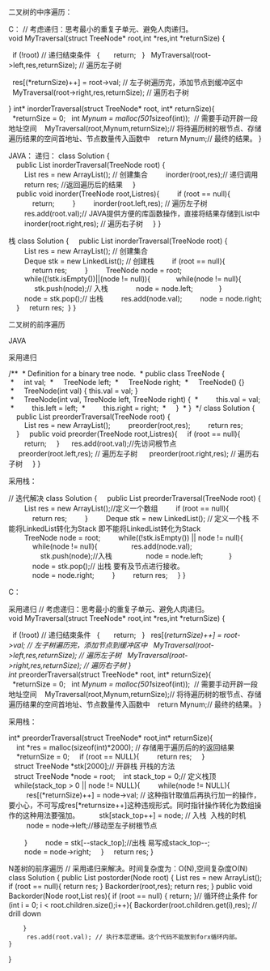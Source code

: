 二叉树的中序遍历：

C：
// 考虑递归：思考最小的重复子单元、避免人肉递归。
void MyTraversal(struct TreeNode* root,int *res,int *returnSize)
{

  if (!root) // 递归结束条件
  {
      return;
  }
  MyTraversal(root->left,res,returnSize); // 遍历左子树

  res[(*returnSize)++] = root->val; // 左子树遍历完，添加节点到缓冲区中
  MyTraversal(root->right,res,returnSize); // 遍历右子树

}
int* inorderTraversal(struct TreeNode* root, int* returnSize){
  
  *returnSize = 0;
  int *Mynum = malloc(501*sizeof(int));  // 需要手动开辟一段地址空间
   MyTraversal(root,Mynum,returnSize);// 将待遍历树的根节点、存储遍历结果的空间首地址、节点数量传入函数中
   return Mynum;// 最终的结果。
}

JAVA：
递归：
class Solution {
    public List<Integer> inorderTraversal(TreeNode root) {
        List<Integer> res = new ArrayList<Integer>(); // 创建集合
        inorder(root,res);// 递归调用
        return res; //返回遍历后的结果
    }
    public void inorder(TreeNode root,List<Integer>res){
        if (root == null){
            return;
        }
        inorder(root.left,res); // 遍历左子树
        res.add(root.val);// JAVA提供方便的库函数操作，直接将结果存储到List中
        inorder(root.right,res); // 遍历右子树
    }
}

栈
class Solution {
    public List<Integer> inorderTraversal(TreeNode root) {
        List<Integer> res = new ArrayList<Integer>(); // 创建集合
        Deque<TreeNode> stk = new LinkedList<TreeNode>(); // 创建栈
        if (root == null){
            return res;
        }
        TreeNode node = root;
        while((!stk.isEmpty())||(node != null)){
            while(node != null){
             stk.push(node);// 入栈
             node = node.left;
            }
        
        node = stk.pop();// 出栈
        res.add(node.val);
        node = node.right;
    }
    return res;
 }
}

二叉树的前序遍历

JAVA

采用递归

/**
 * Definition for a binary tree node.
 * public class TreeNode {
 *     int val;
 *     TreeNode left;
 *     TreeNode right;
 *     TreeNode() {}
 *     TreeNode(int val) { this.val = val; }
 *     TreeNode(int val, TreeNode left, TreeNode right) {
 *         this.val = val;
 *         this.left = left;
 *         this.right = right;
 *     }
 * }
 */
class Solution {
    public List<Integer> preorderTraversal(TreeNode root) {
        List<Integer> res = new ArrayList<Integer>();
        preorder(root,res);
        return res;
        
    }
    public void preorder(TreeNode root,List<Integer>res){
    if (root == null){
        return;
    }
     res.add(root.val);//先访问根节点
     preorder(root.left,res); // 遍历左子树
     preorder(root.right,res); // 遍历右子树
    }
}

采用栈：

// 迭代解决
class Solution {
    public List<Integer> preorderTraversal(TreeNode root) {
        List<Integer> res = new ArrayList<Integer>();//定义一个数组
        if (root == null){
            return res;
        }
        Deque<TreeNode> stk = new LinkedList<TreeNode>(); // 定义一个栈 不能将LinkedList转化为Stack 即不能将LinkedList转化为Stack
        TreeNode node = root;
        while((!stk.isEmpty()) || node != null){
            while(node != null){
                res.add(node.val);
                stk.push(node);//入栈
                node = node.left;
            }
            node = stk.pop();// 出栈 要有及节点进行接收。
            node = node.right;
        }
        return res;
    }
}


C：

采用递归
// 考虑递归：思考最小的重复子单元、避免人肉递归。
void MyTraversal(struct TreeNode* root,int *res,int *returnSize)
{

  if (!root) // 递归结束条件
  {
      return;
  }
  res[(*returnSize)++] = root->val; // 左子树遍历完，添加节点到缓冲区中
  MyTraversal(root->left,res,returnSize); // 遍历左子树
  MyTraversal(root->right,res,returnSize); // 遍历右子树
}
int* preorderTraversal(struct TreeNode* root, int* returnSize){
  *returnSize = 0;
  int *Mynum = malloc(501*sizeof(int));  // 需要手动开辟一段地址空间
   MyTraversal(root,Mynum,returnSize);// 将待遍历树的根节点、存储遍历结果的空间首地址、节点数量传入函数中
   return Mynum;// 最终的结果。
}

采用栈：

int* preorderTraversal(struct TreeNode* root,int* returnSize){
    int *res = malloc(sizeof(int)*2000); // 存储用于遍历后的的返回结果
    *returnSize = 0;
    if (root == NULL){
        return res;
    }
   struct TreeNode *stk[2000];// 开辟栈 开栈的方法
   struct TreeNode *node = root;
   int stack_top = 0;// 定义栈顶
   while(stack_top > 0 || node != NULL){
        while(node != NULL){
         res[(*returnSize)++] = node->val; // 这种指针取值后再执行加一的操作，要小心，不可写成res[*returnsize++]这种违规形式。同时指针操作转化为数组操作的这种用法要强加。
         stk[stack_top++] = node; // 入栈  入栈的时机
         node = node->left;//移动至左子树根节点

        }
        node = stk[--stack_top];//出栈 易写成stack_top--;
        node = node->right;
    }
    return res;
}

N差树的前序遍历
// 采用递归来解决。时间复杂度为：O(N),空间复杂度O(N)
class Solution {
    public List<Integer> postorder(Node root) {
        List<Integer> res = new ArrayList<Integer>();
        if (root == null){
            return res;
        }
        Backorder(root,res);
        return res;
    }
    public void Backorder(Node root,List res){
        if (root == null) {
            return;
        }// 循环终止条件
        for (int i = 0; i < root.children.size();i++){
            Backorder(root.children.get(i),res); // drill down
           
        }
         res.add(root.val); // 执行本层逻辑。这个代码不能放到forx循环内部。
    }
}


